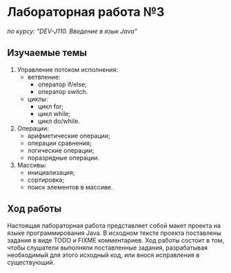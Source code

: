 # Лабораторная работа №3

*по курсу: "DEV-J110. Введение в язык Java"*

## Изучаемые темы

1. Управление потоком исполнения:
   - ветвление:
     - оператор if/else;
     - оператор switch.
   - циклы:
     - цикл for;
     - цикл while;
     - цикл do/while.
2. Операции:
   - арифметические операции;
   - операции сравнения;
   - логические операции;
   - поразрядные операции.
3. Массивы:
   - инициализация;
   - сортировка;
   - поиск элементов в массиве.

## Ход работы

Настоящая лабораторная работа представляет собой макет проекта на языке программирования Java. В исходном тексте проекта поставлены задания в виде TODO и FIXME комментариев. Ход работы состоит в  том, чтобы слушатели выполняли поставленные задания, разрабатывая необходимый для этого исходный код, или внося исправления в существующий.
